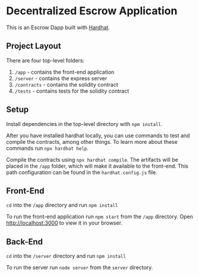 # Decentralized Escrow Application

This is an Escrow Dapp built with [Hardhat](https://hardhat.org/).

## Project Layout

There are four top-level folders:

1. `/app` - contains the front-end application
2. `/server` - contains the express server
2. `/contracts` - contains the solidity contract
3. `/tests` - contains tests for the solidity contract

## Setup

Install dependencies in the top-level directory with `npm install`.

After you have installed hardhat locally, you can use commands to test and compile the contracts, among other things. To learn more about these commands run `npx hardhat help`.

Compile the contracts using `npx hardhat compile`. The artifacts will be placed in the `/app` folder, which will make it available to the front-end. This path configuration can be found in the `hardhat.config.js` file.

## Front-End

`cd` into the `/app` directory and run `npm install`

To run the front-end application run `npm start` from the `/app` directory. Open [http://localhost:3000](http://localhost:3000) to view it in your browser.

## Back-End

`cd` into the `/server` directory and run `npm install`

To run the server run `node server` from the `server` directory. 


